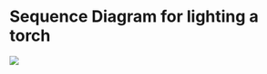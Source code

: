# Sequence Diagram for lighting a torch

![](http://www.plantuml.com/plantuml/png/XL71SjGm3BtdApIvjCnqRvpsmBHGED4UW4wFZ3PM4p69xRMLNJuVMKbsqZ3GGs9RUfBUUxhDWad6eQ-4fIUelpuzVDx1TpgEv1k2UyOsuL1NKM7SS4GlKD_52Cyi7NmSasVVme-Gcgu6pD2p_9Jogh3H4-e7P0zFcPAbHxsiUwtoe5qDWp6-XdoZBBkxo7EMAuU21ynAzv72-rzmFxyDu4keAeDWzw4qsuE9p8KHdr389bo8Nb0QWI2TratngBV7Bvz0LHmJDC5HfRW9pliPHB-R3drBmFubf065WyzmVPYDcK3iRaovNPGytK0CcGlstPeLL_hfW4d37XArdEL2g0bU50tNwWvviMvDnxtxVz_94Fl3Rc6VnuPoVXdxUKWovfMZJPaHMXowqggbR15-1OD6i2MjtKY9fTA4wxmkdBDPR5fUxoT4yXa6Z71YEYykFzF1iYt99GTdbWxOEpwn6x4lgrrlTggffcFbfC40lRDEnv4IK_wtHSleHAABtAmw_-tICcyHz0PTHrl2-cszEbjcZItFM_9k7Fe_)

<!--
@startuml
title "LUME- Sequence Diagram"
participant "App With Burning Torch" as lit_torch
actor "Main User" as user
participant "Main User App" as app
participant "Rest-Api" as api
database "Neo4j Database" as neo4j
user -> app: starts
activate app
lit_torch -> app: lit other torch per NFC or qr code
app -> api: torch exchange informations (burning torch id, user id, date, position)
activate api
api -> neo4j: register torch contact (parent id, child id, date, position)
activate neo4j
neo4j -[plain]-> api: sucessful registration
deactivate neo4j
api -[plain]-> app: 'successful exchange' message
deactivate api
app -[plain]-> user: shows lit torch
user -> app: opens map view
app -> Webapp: get map view with individual stats
activate Webapp
Webapp -> neo4j: stats and map queries
activate neo4j
neo4j -[plain]-> Webapp: return torch exchanges
deactivate neo4j
Webapp -[plain]-> app: map view with individual stats
deactivate Webapp
app-[plain]-> user: shows webapp
deactivate app
@enduml
-->
